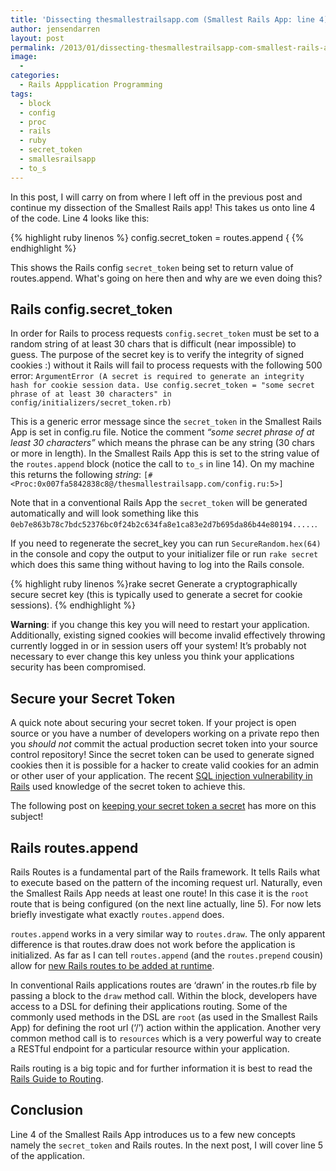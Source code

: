 ```yaml
---
title: 'Dissecting thesmallestrailsapp.com (Smallest Rails App: line 4)'
author: jensendarren
layout: post
permalink: /2013/01/dissecting-thesmallestrailsapp-com-smallest-rails-app-line-4/
image:
  -
categories:
  - Rails Appplication Programming
tags:
  - block
  - config
  - proc
  - rails
  - ruby
  - secret_token
  - smallesrailsapp
  - to_s
---
```

In this post, I will carry on from where I left off in the previous post and continue my dissection of the Smallest Rails app! This takes us onto line 4 of the code. Line 4 looks like this:

{% highlight ruby linenos %}
config.secret_token = routes.append {
{% endhighlight %}

This shows the Rails config `secret_token` being set to return value of routes.append. What's going on here then and why are we even doing this?

## Rails config.secret_token

In order for Rails to process requests `config.secret_token` must be set to a random string of at least 30 chars that is difficult (near impossible) to guess. The purpose of the secret key is to verify the integrity of signed cookies :) without it Rails will fail to process requests with the following 500 error:
`ArgumentError (A secret is required to generate an integrity hash for cookie session data. Use config.secret_token = "some secret phrase of at least 30 characters" in config/initializers/secret_token.rb)`

This is a generic error message since the `secret_token` in the Smallest Rails App is set in config.ru file. Notice the comment *&#8220;some secret phrase of at least 30 characters&#8221;* which means the phrase can be any string (30 chars or more in length). In the Smallest Rails App this is set to the string value of the `routes.append` block (notice the call to `to_s` in line 14). On my machine this returns the following *string*:
`[#<Proc:0x007fa5842838c8@/thesmallestrailsapp.com/config.ru:5>]`

Note that in a conventional Rails App the `secret_token` will be generated automatically and will look something like this `0eb7e863b78c7bdc52376bc0f24b2c634fa8e1ca83e2d7b695da86b44e80194.....`.

If you need to regenerate the secret_key you can run `SecureRandom.hex(64)` in the console and copy the output to your initializer file or run `rake secret` which does this same thing without having to log into the Rails console.

{% highlight ruby linenos %}rake secret
    Generate a cryptographically secure secret key (this is typically used to generate a secret for cookie sessions).
{% endhighlight %}

**Warning**: if you change this key you will need to restart your application. Additionally, existing signed cookies will become invalid effectively throwing currently logged in or in session users off your system! It&#8217;s probably not necessary to ever change this key unless you think your applications security has been compromised.

## Secure your Secret Token

A quick note about securing your secret token. If your project is open source or you have a number of developers working on a private repo then you *should not* commit the actual production secret token into your source control repository! Since the secret token can be used to generate signed cookies then it is possible for a hacker to create valid cookies for an admin or other user of your application. The recent [SQL injection vulnerability in Rails][1] used knowledge of the secret token to achieve this.

The following post on [keeping your secret token a secret][2] has more on this subject!

## Rails routes.append

Rails Routes is a fundamental part of the Rails framework. It tells Rails what to execute based on the pattern of the incoming request url. Naturally, even the Smallest Rails App needs at least one route! In this case it is the `root` route that is being configured (on the next line actually, line 5). For now lets briefly investigate what exactly `routes.append` does.

`routes.append` works in a very similar way to `routes.draw`. The only apparent difference is that routes.draw does not work before the application is initialized. As far as I can tell `routes.append` (and the `routes.prepend` cousin) allow for [new Rails routes to be added at runtime][3].

In conventional Rails applications routes are &#8216;drawn&#8217; in the routes.rb file by passing a block to the `draw` method call. Within the block, developers have access to a DSL for defining their applications routing. Some of the commonly used methods in the DSL are `root` (as used in the Smallest Rails App) for defining the root url (&#8216;/&#8217;) action within the application. Another very common method call is to `resources` which is a very powerful way to create a RESTful endpoint for a particular resource within your application.

Rails routing is a big topic and for further information it is best to read the [Rails Guide to Routing][4].

## Conclusion

Line 4 of the Smallest Rails App introduces us to a few new concepts namely the `secret_token` and Rails routes. In the next post, I will cover line 5 of the application.

 [1]: https://groups.google.com/forum/?fromgroups=#!topic/rubyonrails-security/DCNTNp_qjFM
 [2]: http://biggestfool.tumblr.com/post/24049554541/reminder-secret-token-rb-is-named-so-for-a-reason
 [3]: http://openhood.com/rails/rails%203/2010/07/20/add-routes-at-runtime-rails-3/
 [4]: http://guides.rubyonrails.org/routing.html
